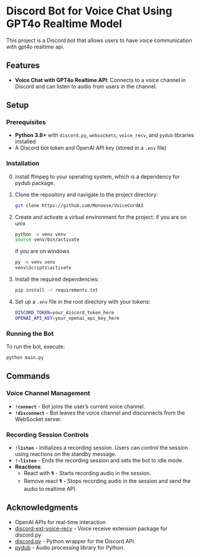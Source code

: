 # Discord Bot for Voice Chat Using GPT4o Realtime Model

This project is a Discord bot that allows users to have voice communication with gpt4o realtime api.

## Features

- **Voice Chat with GPT4o Realtime API**: Connects to a voice channel in Discord and can listen to audio from users in
  the channel.

## Setup

### Prerequisites

- **Python 3.8+** with `discord.py`, `websockets`, `voice_recv`, and `pydub` libraries installed
- A Discord bot token and OpenAI API key (stored in a `.env` file)

### Installation

0. install ffmpeg to your operating system, which is a dependency for pydub package.

1. Clone the repository and navigate to the project directory:
   ```bash
   git clone https://github.com/Monoese/VoiceCordAI
   ```

2. Create and activate a virtual environment for the project:
   if you are on unix
   ```bash
   python -m venv venv
   source venv/bin/activate
   ```
   if you are on windows
   ```bash
   py -m venv venv
   venv\Scripts\activate
   ```

3. Install the required dependencies:
   ```bash
   pip install -r requirements.txt
   ```

4. Set up a `.env` file in the root directory with your tokens:
   ```bash
   DISCORD_TOKEN=your_discord_token_here
   OPENAI_API_KEY=your_openai_api_key_here
   ```

### Running the Bot

To run the bot, execute:

   ```bash
   python main.py
   ```

## Commands

### Voice Channel Management

- **`!connect`** - Bot joins the user’s current voice channel.
- **`!disconnect`** - Bot leaves the voice channel and disconnects from the WebSocket server.

### Recording Session Controls

- **`!listen`** - Initializes a recording session. Users can control the session using reactions on the standby message.
- **`!-listen`** - Ends the recording session and sets the bot to idle mode.
- **Reactions**:
    - React with `🎙` - Starts recording audio in the session.
    - Remove react `🎙` - Stops recording audio in the session and send the audio to realtime API.

## Acknowledgments

- OpenAI APIs for real-time interaction
- [discord-ext-voice-recv](https://github.com/imayhaveborkedit/discord-ext-voice-recv) - Voice receive extension package
  for discord.py
- [discord.py](https://discordpy.readthedocs.io/) - Python wrapper for the Discord API.
- [pydub](https://github.com/jiaaro/pydub) - Audio processing library for Python.
